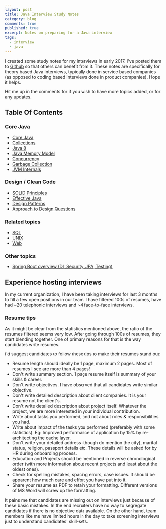 ```yaml
---
layout: post
title: Java Interview Study Notes
category: blog
comments: true
published: true 
excerpt: Notes on preparing for a Java interview 
tags: 
  - interview
  - java
---
```


I created some study notes for my interviews in early 2017. I've posted them to [Github](https://github.com/DeepakVadgama/java-interview) so that others can benefit from it. These notes are specifically for theory based Java interviews, typically done in service based companies (as opposed to coding based interviews done in product companies). Hope it helps. 

Hit me up in the comments for if you wish to have more topics added, or for any updates.

## Table Of Contents 

### Core Java

- [Core Java](https://github.com/DeepakVadgama/java-interview/blob/master/topics/core/core-java.md)
- [Collections](https://github.com/DeepakVadgama/java-interview/blob/master/topics/core/collections.md)
- [Java 8](https://github.com/DeepakVadgama/java-interview/blob/master/topics/core/java-8.md)
- [Java Memory Model](https://github.com/DeepakVadgama/java-interview/blob/master/topics/core/java-memory-model.md)
- [Concurrency](https://github.com/DeepakVadgama/java-interview/blob/master/topics/core/concurrency.md)
- [Garbage Collection](https://github.com/DeepakVadgama/java-interview/blob/master/topics/core/garbage-collection.md)
- [JVM Internals](https://github.com/DeepakVadgama/java-interview/blob/master/topics/core/jvm-internals.md)

### Design / Clean Code

- [SOLID Principles](https://github.com/DeepakVadgama/java-interview/blob/master/topics/design/solid.md)
- [Effective Java](https://github.com/DeepakVadgama/java-interview/blob/master/topics/design/effective-java.md)
- [Design Patterns](https://github.com/DeepakVadgama/java-interview/blob/master/topics/design/design-patterns.md)
- [Approach to Design Questions](https://github.com/DeepakVadgama/java-interview/blob/master/topics/design/approach.md)

### Related topics

- [SQL](https://github.com/DeepakVadgama/java-interview/blob/master/topics/related/sql.md) 
- [UNIX](https://github.com/DeepakVadgama/java-interview/blob/master/topics/related/unix.md)
- [Web](https://github.com/DeepakVadgama/java-interview/blob/master/topics/related/web.md)

### Other topics 

- [Spring Boot overview (DI, Security, JPA, Testing)](http://deepakvadgama.com/blog/spring-boot-wonders/)


## Experience hosting interviews

In my current organization, I have been taking interviews for last 3 months to fill a few open positions in our team. I have filtered 100s of resumes, have had ~20 telephonic interviews and ~4 face-to-face interviews. 

### Resume tips

As it might be clear from the statistics mentioned above, the ratio of the resumes filtered seems very low. After going through 100s of resumes, they start blending together. One of primary reasons for that is the way candidates write resumes. 

I'd suggest candidates to follow these tips to make their resumes stand out: 

- Resume length should ideally be 1 page, maximum 2 pages. Most of resumes I see are more than 4 pages!
- Don't write summary section. 1 page resume itself is summary of your skills & career.
- Don't write objectives. I have observed that all candidates write similar objective. 
- Don't write detailed description about client companies. It is your resume not the client's. 
- Don't write detailed description about project itself. Whatever the project, we are more interested in your individual contribution.  
- Write about tasks you performed, and not about roles & responsibilities you had. 
- Write about impact of the tasks you performed (preferably with some statistics). Eg: Improved performance of application by 15% by re-architecting the cache layer. 
- Don't write your detailed address (though do mention the city), marital status, religion, passport details etc. These details will be asked for by HR during onboarding process. 
- Education and Projects should be mentioned in reverse chronological order (with more information about recent projects and least about the oldest ones).
- Check for spelling mistakes, spacing errors, case issues. It should be apparent how much care and effort you have put into it. 
- Share your resume as PDF to retain your formatting. Different versions of MS Word will screw up the formatting. 

It pains me that candidates are missing out on interviews just because of these basic mistakes. In the end recruiters have no way to segregate candidates if there is no objective data available. On the other hand, team members like me have limited hours in the day to take screening interviews just to understand candidates' skill-sets. 


